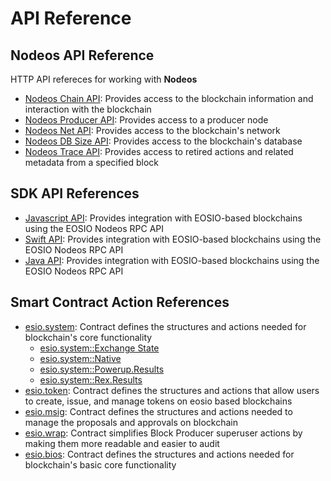 # API Reference #

## Nodeos API Reference ##

HTTP API refereces for working with **Nodeos**
- [Nodeos Chain API](https://igeebon.com/reference/mandel-plugins/chain_api.html): Provides access to the blockchain information and interaction with the blockchain
- [Nodeos Producer API](https://igeebon.com/reference/mandel-plugins/producer_api.html): Provides access to a producer node
- [Nodeos Net API](https://igeebon.com/reference/mandel-plugins/net_api.html): Provides access to the blockchain's network
- [Nodeos DB Size API](https://igeebon.com/reference/mandel-plugins/db_size_api.html): Provides access to the blockchain's database
- [Nodeos Trace API](https://igeebon.com/reference/mandel-plugins/trace_api.html): Provides access to retired actions and related metadata from a specified block


## SDK API References ##
- [Javascript API](/eosdocs/client-side/jsdocs/modules): Provides integration with EOSIO-based blockchains using the EOSIO Nodeos RPC API
- [Swift API](/eosdocs/client-side/swiftdocs/): Provides integration with EOSIO-based blockchains using the EOSIO Nodeos RPC API
- [Java API](https://igeebon.com/reference/javadocs): Provides integration with EOSIO-based blockchains using the EOSIO Nodeos RPC API

## Smart Contract Action References ##

- [esio.system](https://igeebon.com/reference/mandel-contracts/classeosiosystem_1_1system__contract.html): Contract defines the structures and actions needed for blockchain's core functionality
    - [esio.system::Exchange State](https://igeebon.com/reference/mandel-contracts/structeosiosystem_1_1exchange__state.html)
    - [esio.system::Native](https://igeebon.com/reference/mandel-contracts/classeosiosystem_1_1native.html)
    - [esio.system::Powerup.Results](https://igeebon.com/reference/mandel-contracts/classpowup__results.html)
    - [esio.system::Rex.Results](https://igeebon.com/reference/mandel-contracts/classrex__results.html)
- [esio.token](https://igeebon.com/reference/mandel-contracts/classeosio_1_1token.html): Contract defines the structures and actions that allow users to create, issue, and manage tokens on eosio based blockchains
- [esio.msig](https://igeebon.com/reference/mandel-contracts/classeosio_1_1multisig.html): Contract defines the structures and actions needed to manage the proposals and approvals on blockchain
- [esio.wrap](https://igeebon.com/reference/mandel-contracts/classeosio_1_1wrap.html): Contract simplifies Block Producer superuser actions by making them more readable and easier to audit
- [esio.bios](https://igeebon.com/reference/mandel-contracts/classeosiobios_1_1bios.html): Contract defines the structures and actions needed for blockchain's basic core functionality

